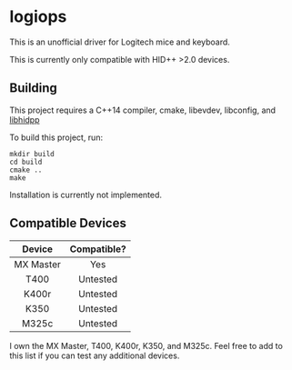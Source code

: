 # logiops

This is an unofficial driver for Logitech mice and keyboard.

This is currently only compatible with HID++ \>2.0 devices.

## Building

This project requires a C++14 compiler, cmake, libevdev, libconfig, and [libhidpp](https://github.com/cvuchener/hidpp)

To build this project, run:

```
mkdir build
cd build
cmake ..
make
```

Installation is currently not implemented.

## Compatible Devices

|  Device   | Compatible? |
|:---------:|:-----------:|
| MX Master |     Yes     |
|   T400    |  Untested   |
|   K400r   |  Untested   |
|   K350    |  Untested   |
|   M325c   |  Untested   |

I own the MX Master, T400, K400r, K350, and M325c. Feel free to add to this list if you can test any additional devices.